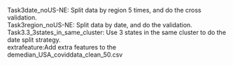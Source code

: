 Task3date_noUS-NE: Split data by region 5 times, and do the cross validation.  
Task3region_noUS-NE: Split data by date, and do the validation.   
Task3.3_3states_in_same_cluster: Use 3 states in the same cluster to do the date split strategy.  
extrafeature:Add extra features to the demedian_USA_coviddata_clean_50.csv


